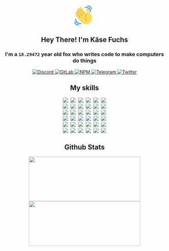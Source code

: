 <div><p align=center><img src=./resources/images/wave.gif width=64px height=64px></p><h2 align=center>Hey There! I'm Käse Fuchs</h2><h3 align=center>I'm a <code>18.29472</code> year old fox who writes code to make computers do things</h3><p align=center><a href=https://discord.com/users/507526681125322772><img alt=Discord src="https://img.shields.io/badge/Discord-5865F2?logo=discord&logoColor=white&style=flat-square#f2d8da7d2590ed7052487e2802e40e4b"> </a><a href=https://gitlab.com/kasefuchs><img alt=GitLab src="https://img.shields.io/badge/GitLab-330F63?logo=gitlab&logoColor=white&style=flat-square#f2d8da7d2590ed7052487e2802e40e4b"> </a><a href=https://npmjs.com/~kasefuchs><img alt=NPM src="https://img.shields.io/badge/NPM-CB3837?logo=npm&logoColor=white&style=flat-square#f2d8da7d2590ed7052487e2802e40e4b"> </a><a href=https://t.me/kasefuchs><img alt=Telegram src="https://img.shields.io/badge/Telegram-2CA5E0?logo=telegram&logoColor=white&style=flat-square#f2d8da7d2590ed7052487e2802e40e4b"> </a><a href=https://twitter.com/kasefuchs><img alt=Twitter src="https://img.shields.io/badge/Twitter-1DA1F2?logo=twitter&logoColor=white&style=flat-square#f2d8da7d2590ed7052487e2802e40e4b"></a></p><h2 align=center>My skills</h2><p align=center><a href=https://aws.amazon.com/ ><picture><source srcset="https://skillicons.dev/icons?i=aws&theme=dark#f2d8da7d2590ed7052487e2802e40e4b" media="(prefers-color-scheme: dark)"><source srcset="https://skillicons.dev/icons?i=aws&theme=light#f2d8da7d2590ed7052487e2802e40e4b" media="(prefers-color-scheme: light), (prefers-color-scheme: no-preference)"><img src="https://skillicons.dev/icons?i=aws&theme=light#f2d8da7d2590ed7052487e2802e40e4b"></picture></a>&nbsp;&nbsp;<a href=https://en.wikipedia.org/wiki/Bash_(Unix_shell)><picture><source srcset="https://skillicons.dev/icons?i=bash&theme=dark#f2d8da7d2590ed7052487e2802e40e4b" media="(prefers-color-scheme: dark)"><source srcset="https://skillicons.dev/icons?i=bash&theme=light#f2d8da7d2590ed7052487e2802e40e4b" media="(prefers-color-scheme: light), (prefers-color-scheme: no-preference)"><img src="https://skillicons.dev/icons?i=bash&theme=light#f2d8da7d2590ed7052487e2802e40e4b"></picture></a>&nbsp;&nbsp;<a href=https://discord.com/developers/docs><picture><source srcset="https://skillicons.dev/icons?i=bots&theme=dark#f2d8da7d2590ed7052487e2802e40e4b" media="(prefers-color-scheme: dark)"><source srcset="https://skillicons.dev/icons?i=bots&theme=light#f2d8da7d2590ed7052487e2802e40e4b" media="(prefers-color-scheme: light), (prefers-color-scheme: no-preference)"><img src="https://skillicons.dev/icons?i=bots&theme=light#f2d8da7d2590ed7052487e2802e40e4b"></picture></a>&nbsp;&nbsp;<a href=https://www.cloudflare.com/ ><picture><source srcset="https://skillicons.dev/icons?i=cloudflare&theme=dark#f2d8da7d2590ed7052487e2802e40e4b" media="(prefers-color-scheme: dark)"><source srcset="https://skillicons.dev/icons?i=cloudflare&theme=light#f2d8da7d2590ed7052487e2802e40e4b" media="(prefers-color-scheme: light), (prefers-color-scheme: no-preference)"><img src="https://skillicons.dev/icons?i=cloudflare&theme=light#f2d8da7d2590ed7052487e2802e40e4b"></picture></a>&nbsp;&nbsp;<a href=https://en.wikipedia.org/wiki/CSS><picture><source srcset="https://skillicons.dev/icons?i=css&theme=dark#f2d8da7d2590ed7052487e2802e40e4b" media="(prefers-color-scheme: dark)"><source srcset="https://skillicons.dev/icons?i=css&theme=light#f2d8da7d2590ed7052487e2802e40e4b" media="(prefers-color-scheme: light), (prefers-color-scheme: no-preference)"><img src="https://skillicons.dev/icons?i=css&theme=light#f2d8da7d2590ed7052487e2802e40e4b"></picture></a>&nbsp;&nbsp;<a href=https://www.docker.com/ ><picture><source srcset="https://skillicons.dev/icons?i=docker&theme=dark#f2d8da7d2590ed7052487e2802e40e4b" media="(prefers-color-scheme: dark)"><source srcset="https://skillicons.dev/icons?i=docker&theme=light#f2d8da7d2590ed7052487e2802e40e4b" media="(prefers-color-scheme: light), (prefers-color-scheme: no-preference)"><img src="https://skillicons.dev/icons?i=docker&theme=light#f2d8da7d2590ed7052487e2802e40e4b"></picture></a><br><a href=https://www.electronjs.org/ ><picture><source srcset="https://skillicons.dev/icons?i=electron&theme=dark#f2d8da7d2590ed7052487e2802e40e4b" media="(prefers-color-scheme: dark)"><source srcset="https://skillicons.dev/icons?i=electron&theme=light#f2d8da7d2590ed7052487e2802e40e4b" media="(prefers-color-scheme: light), (prefers-color-scheme: no-preference)"><img src="https://skillicons.dev/icons?i=electron&theme=light#f2d8da7d2590ed7052487e2802e40e4b"></picture></a>&nbsp;&nbsp;<a href=https://expressjs.com/ ><picture><source srcset="https://skillicons.dev/icons?i=express&theme=dark#f2d8da7d2590ed7052487e2802e40e4b" media="(prefers-color-scheme: dark)"><source srcset="https://skillicons.dev/icons?i=express&theme=light#f2d8da7d2590ed7052487e2802e40e4b" media="(prefers-color-scheme: light), (prefers-color-scheme: no-preference)"><img src="https://skillicons.dev/icons?i=express&theme=light#f2d8da7d2590ed7052487e2802e40e4b"></picture></a>&nbsp;&nbsp;<a href=https://www.figma.com/ ><picture><source srcset="https://skillicons.dev/icons?i=figma&theme=dark#f2d8da7d2590ed7052487e2802e40e4b" media="(prefers-color-scheme: dark)"><source srcset="https://skillicons.dev/icons?i=figma&theme=light#f2d8da7d2590ed7052487e2802e40e4b" media="(prefers-color-scheme: light), (prefers-color-scheme: no-preference)"><img src="https://skillicons.dev/icons?i=figma&theme=light#f2d8da7d2590ed7052487e2802e40e4b"></picture></a>&nbsp;&nbsp;<a href=https://firebase.google.com/ ><picture><source srcset="https://skillicons.dev/icons?i=firebase&theme=dark#f2d8da7d2590ed7052487e2802e40e4b" media="(prefers-color-scheme: dark)"><source srcset="https://skillicons.dev/icons?i=firebase&theme=light#f2d8da7d2590ed7052487e2802e40e4b" media="(prefers-color-scheme: light), (prefers-color-scheme: no-preference)"><img src="https://skillicons.dev/icons?i=firebase&theme=light#f2d8da7d2590ed7052487e2802e40e4b"></picture></a>&nbsp;&nbsp;<a href=https://flask.palletsprojects.com/ ><picture><source srcset="https://skillicons.dev/icons?i=flask&theme=dark#f2d8da7d2590ed7052487e2802e40e4b" media="(prefers-color-scheme: dark)"><source srcset="https://skillicons.dev/icons?i=flask&theme=light#f2d8da7d2590ed7052487e2802e40e4b" media="(prefers-color-scheme: light), (prefers-color-scheme: no-preference)"><img src="https://skillicons.dev/icons?i=flask&theme=light#f2d8da7d2590ed7052487e2802e40e4b"></picture></a>&nbsp;&nbsp;<a href=https://cloud.google.com/ ><picture><source srcset="https://skillicons.dev/icons?i=gcp&theme=dark#f2d8da7d2590ed7052487e2802e40e4b" media="(prefers-color-scheme: dark)"><source srcset="https://skillicons.dev/icons?i=gcp&theme=light#f2d8da7d2590ed7052487e2802e40e4b" media="(prefers-color-scheme: light), (prefers-color-scheme: no-preference)"><img src="https://skillicons.dev/icons?i=gcp&theme=light#f2d8da7d2590ed7052487e2802e40e4b"></picture></a><br><a href=https://git-scm.com/ ><picture><source srcset="https://skillicons.dev/icons?i=git&theme=dark#f2d8da7d2590ed7052487e2802e40e4b" media="(prefers-color-scheme: dark)"><source srcset="https://skillicons.dev/icons?i=git&theme=light#f2d8da7d2590ed7052487e2802e40e4b" media="(prefers-color-scheme: light), (prefers-color-scheme: no-preference)"><img src="https://skillicons.dev/icons?i=git&theme=light#f2d8da7d2590ed7052487e2802e40e4b"></picture></a>&nbsp;&nbsp;<a href=https://github.com/ ><picture><source srcset="https://skillicons.dev/icons?i=github&theme=dark#f2d8da7d2590ed7052487e2802e40e4b" media="(prefers-color-scheme: dark)"><source srcset="https://skillicons.dev/icons?i=github&theme=light#f2d8da7d2590ed7052487e2802e40e4b" media="(prefers-color-scheme: light), (prefers-color-scheme: no-preference)"><img src="https://skillicons.dev/icons?i=github&theme=light#f2d8da7d2590ed7052487e2802e40e4b"></picture></a>&nbsp;&nbsp;<a href=https://gitlab.com/ ><picture><source srcset="https://skillicons.dev/icons?i=gitlab&theme=dark#f2d8da7d2590ed7052487e2802e40e4b" media="(prefers-color-scheme: dark)"><source srcset="https://skillicons.dev/icons?i=gitlab&theme=light#f2d8da7d2590ed7052487e2802e40e4b" media="(prefers-color-scheme: light), (prefers-color-scheme: no-preference)"><img src="https://skillicons.dev/icons?i=gitlab&theme=light#f2d8da7d2590ed7052487e2802e40e4b"></picture></a>&nbsp;&nbsp;<a href=https://www.heroku.com/ ><picture><source srcset="https://skillicons.dev/icons?i=heroku&theme=dark#f2d8da7d2590ed7052487e2802e40e4b" media="(prefers-color-scheme: dark)"><source srcset="https://skillicons.dev/icons?i=heroku&theme=light#f2d8da7d2590ed7052487e2802e40e4b" media="(prefers-color-scheme: light), (prefers-color-scheme: no-preference)"><img src="https://skillicons.dev/icons?i=heroku&theme=light#f2d8da7d2590ed7052487e2802e40e4b"></picture></a>&nbsp;&nbsp;<a href=https://en.wikipedia.org/wiki/HTML><picture><source srcset="https://skillicons.dev/icons?i=html&theme=dark#f2d8da7d2590ed7052487e2802e40e4b" media="(prefers-color-scheme: dark)"><source srcset="https://skillicons.dev/icons?i=html&theme=light#f2d8da7d2590ed7052487e2802e40e4b" media="(prefers-color-scheme: light), (prefers-color-scheme: no-preference)"><img src="https://skillicons.dev/icons?i=html&theme=light#f2d8da7d2590ed7052487e2802e40e4b"></picture></a>&nbsp;&nbsp;<a href=https://en.wikipedia.org/wiki/JavaScript><picture><source srcset="https://skillicons.dev/icons?i=js&theme=dark#f2d8da7d2590ed7052487e2802e40e4b" media="(prefers-color-scheme: dark)"><source srcset="https://skillicons.dev/icons?i=js&theme=light#f2d8da7d2590ed7052487e2802e40e4b" media="(prefers-color-scheme: light), (prefers-color-scheme: no-preference)"><img src="https://skillicons.dev/icons?i=js&theme=light#f2d8da7d2590ed7052487e2802e40e4b"></picture></a><br><a href=https://en.wikipedia.org/wiki/Linux><picture><source srcset="https://skillicons.dev/icons?i=linux&theme=dark#f2d8da7d2590ed7052487e2802e40e4b" media="(prefers-color-scheme: dark)"><source srcset="https://skillicons.dev/icons?i=linux&theme=light#f2d8da7d2590ed7052487e2802e40e4b" media="(prefers-color-scheme: light), (prefers-color-scheme: no-preference)"><img src="https://skillicons.dev/icons?i=linux&theme=light#f2d8da7d2590ed7052487e2802e40e4b"></picture></a>&nbsp;&nbsp;<a href=https://mui.com/ ><picture><source srcset="https://skillicons.dev/icons?i=materialui&theme=dark#f2d8da7d2590ed7052487e2802e40e4b" media="(prefers-color-scheme: dark)"><source srcset="https://skillicons.dev/icons?i=materialui&theme=light#f2d8da7d2590ed7052487e2802e40e4b" media="(prefers-color-scheme: light), (prefers-color-scheme: no-preference)"><img src="https://skillicons.dev/icons?i=materialui&theme=light#f2d8da7d2590ed7052487e2802e40e4b"></picture></a>&nbsp;&nbsp;<a href=https://en.wikipedia.org/wiki/Markdown><picture><source srcset="https://skillicons.dev/icons?i=md&theme=dark#f2d8da7d2590ed7052487e2802e40e4b" media="(prefers-color-scheme: dark)"><source srcset="https://skillicons.dev/icons?i=md&theme=light#f2d8da7d2590ed7052487e2802e40e4b" media="(prefers-color-scheme: light), (prefers-color-scheme: no-preference)"><img src="https://skillicons.dev/icons?i=md&theme=light#f2d8da7d2590ed7052487e2802e40e4b"></picture></a>&nbsp;&nbsp;<a href=https://www.mongodb.com/ ><picture><source srcset="https://skillicons.dev/icons?i=mongodb&theme=dark#f2d8da7d2590ed7052487e2802e40e4b" media="(prefers-color-scheme: dark)"><source srcset="https://skillicons.dev/icons?i=mongodb&theme=light#f2d8da7d2590ed7052487e2802e40e4b" media="(prefers-color-scheme: light), (prefers-color-scheme: no-preference)"><img src="https://skillicons.dev/icons?i=mongodb&theme=light#f2d8da7d2590ed7052487e2802e40e4b"></picture></a>&nbsp;&nbsp;<a href=https://www.mysql.com/ ><picture><source srcset="https://skillicons.dev/icons?i=mysql&theme=dark#f2d8da7d2590ed7052487e2802e40e4b" media="(prefers-color-scheme: dark)"><source srcset="https://skillicons.dev/icons?i=mysql&theme=light#f2d8da7d2590ed7052487e2802e40e4b" media="(prefers-color-scheme: light), (prefers-color-scheme: no-preference)"><img src="https://skillicons.dev/icons?i=mysql&theme=light#f2d8da7d2590ed7052487e2802e40e4b"></picture></a>&nbsp;&nbsp;<a href=https://nextjs.org/ ><picture><source srcset="https://skillicons.dev/icons?i=nextjs&theme=dark#f2d8da7d2590ed7052487e2802e40e4b" media="(prefers-color-scheme: dark)"><source srcset="https://skillicons.dev/icons?i=nextjs&theme=light#f2d8da7d2590ed7052487e2802e40e4b" media="(prefers-color-scheme: light), (prefers-color-scheme: no-preference)"><img src="https://skillicons.dev/icons?i=nextjs&theme=light#f2d8da7d2590ed7052487e2802e40e4b"></picture></a><br><a href=https://nodejs.org/en/ ><picture><source srcset="https://skillicons.dev/icons?i=nodejs&theme=dark#f2d8da7d2590ed7052487e2802e40e4b" media="(prefers-color-scheme: dark)"><source srcset="https://skillicons.dev/icons?i=nodejs&theme=light#f2d8da7d2590ed7052487e2802e40e4b" media="(prefers-color-scheme: light), (prefers-color-scheme: no-preference)"><img src="https://skillicons.dev/icons?i=nodejs&theme=light#f2d8da7d2590ed7052487e2802e40e4b"></picture></a>&nbsp;&nbsp;<a href=https://www.postgresql.org/ ><picture><source srcset="https://skillicons.dev/icons?i=postgres&theme=dark#f2d8da7d2590ed7052487e2802e40e4b" media="(prefers-color-scheme: dark)"><source srcset="https://skillicons.dev/icons?i=postgres&theme=light#f2d8da7d2590ed7052487e2802e40e4b" media="(prefers-color-scheme: light), (prefers-color-scheme: no-preference)"><img src="https://skillicons.dev/icons?i=postgres&theme=light#f2d8da7d2590ed7052487e2802e40e4b"></picture></a>&nbsp;&nbsp;<a href=https://learn.microsoft.com/en-us/powershell/ ><picture><source srcset="https://skillicons.dev/icons?i=powershell&theme=dark#f2d8da7d2590ed7052487e2802e40e4b" media="(prefers-color-scheme: dark)"><source srcset="https://skillicons.dev/icons?i=powershell&theme=light#f2d8da7d2590ed7052487e2802e40e4b" media="(prefers-color-scheme: light), (prefers-color-scheme: no-preference)"><img src="https://skillicons.dev/icons?i=powershell&theme=light#f2d8da7d2590ed7052487e2802e40e4b"></picture></a>&nbsp;&nbsp;<a href=https://www.python.org/ ><picture><source srcset="https://skillicons.dev/icons?i=py&theme=dark#f2d8da7d2590ed7052487e2802e40e4b" media="(prefers-color-scheme: dark)"><source srcset="https://skillicons.dev/icons?i=py&theme=light#f2d8da7d2590ed7052487e2802e40e4b" media="(prefers-color-scheme: light), (prefers-color-scheme: no-preference)"><img src="https://skillicons.dev/icons?i=py&theme=light#f2d8da7d2590ed7052487e2802e40e4b"></picture></a>&nbsp;&nbsp;<a href=https://www.raspberrypi.org/ ><picture><source srcset="https://skillicons.dev/icons?i=raspberrypi&theme=dark#f2d8da7d2590ed7052487e2802e40e4b" media="(prefers-color-scheme: dark)"><source srcset="https://skillicons.dev/icons?i=raspberrypi&theme=light#f2d8da7d2590ed7052487e2802e40e4b" media="(prefers-color-scheme: light), (prefers-color-scheme: no-preference)"><img src="https://skillicons.dev/icons?i=raspberrypi&theme=light#f2d8da7d2590ed7052487e2802e40e4b"></picture></a>&nbsp;&nbsp;<a href=https://reactjs.org/ ><picture><source srcset="https://skillicons.dev/icons?i=react&theme=dark#f2d8da7d2590ed7052487e2802e40e4b" media="(prefers-color-scheme: dark)"><source srcset="https://skillicons.dev/icons?i=react&theme=light#f2d8da7d2590ed7052487e2802e40e4b" media="(prefers-color-scheme: light), (prefers-color-scheme: no-preference)"><img src="https://skillicons.dev/icons?i=react&theme=light#f2d8da7d2590ed7052487e2802e40e4b"></picture></a><br><a href=https://redux.js.org/ ><picture><source srcset="https://skillicons.dev/icons?i=redux&theme=dark#f2d8da7d2590ed7052487e2802e40e4b" media="(prefers-color-scheme: dark)"><source srcset="https://skillicons.dev/icons?i=redux&theme=light#f2d8da7d2590ed7052487e2802e40e4b" media="(prefers-color-scheme: light), (prefers-color-scheme: no-preference)"><img src="https://skillicons.dev/icons?i=redux&theme=light#f2d8da7d2590ed7052487e2802e40e4b"></picture></a>&nbsp;&nbsp;<a href=https://en.wikipedia.org/wiki/Regular_expression><picture><source srcset="https://skillicons.dev/icons?i=regex&theme=dark#f2d8da7d2590ed7052487e2802e40e4b" media="(prefers-color-scheme: dark)"><source srcset="https://skillicons.dev/icons?i=regex&theme=light#f2d8da7d2590ed7052487e2802e40e4b" media="(prefers-color-scheme: light), (prefers-color-scheme: no-preference)"><img src="https://skillicons.dev/icons?i=regex&theme=light#f2d8da7d2590ed7052487e2802e40e4b"></picture></a>&nbsp;&nbsp;<a href=https://en.wikipedia.org/wiki/Sass_(stylesheet_language)><picture><source srcset="https://skillicons.dev/icons?i=sass&theme=dark#f2d8da7d2590ed7052487e2802e40e4b" media="(prefers-color-scheme: dark)"><source srcset="https://skillicons.dev/icons?i=sass&theme=light#f2d8da7d2590ed7052487e2802e40e4b" media="(prefers-color-scheme: light), (prefers-color-scheme: no-preference)"><img src="https://skillicons.dev/icons?i=sass&theme=light#f2d8da7d2590ed7052487e2802e40e4b"></picture></a>&nbsp;&nbsp;<a href=https://www.typescriptlang.org/ ><picture><source srcset="https://skillicons.dev/icons?i=ts&theme=dark#f2d8da7d2590ed7052487e2802e40e4b" media="(prefers-color-scheme: dark)"><source srcset="https://skillicons.dev/icons?i=ts&theme=light#f2d8da7d2590ed7052487e2802e40e4b" media="(prefers-color-scheme: light), (prefers-color-scheme: no-preference)"><img src="https://skillicons.dev/icons?i=ts&theme=light#f2d8da7d2590ed7052487e2802e40e4b"></picture></a>&nbsp;&nbsp;<a href=https://unity.com/ ><picture><source srcset="https://skillicons.dev/icons?i=unity&theme=dark#f2d8da7d2590ed7052487e2802e40e4b" media="(prefers-color-scheme: dark)"><source srcset="https://skillicons.dev/icons?i=unity&theme=light#f2d8da7d2590ed7052487e2802e40e4b" media="(prefers-color-scheme: light), (prefers-color-scheme: no-preference)"><img src="https://skillicons.dev/icons?i=unity&theme=light#f2d8da7d2590ed7052487e2802e40e4b"></picture></a>&nbsp;&nbsp;<a href=https://workers.cloudflare.com/ ><picture><source srcset="https://skillicons.dev/icons?i=workers&theme=dark#f2d8da7d2590ed7052487e2802e40e4b" media="(prefers-color-scheme: dark)"><source srcset="https://skillicons.dev/icons?i=workers&theme=light#f2d8da7d2590ed7052487e2802e40e4b" media="(prefers-color-scheme: light), (prefers-color-scheme: no-preference)"><img src="https://skillicons.dev/icons?i=workers&theme=light#f2d8da7d2590ed7052487e2802e40e4b"></picture></a><br></p><h2 align=center>Github Stats</h2><p align=center><picture><source srcset="https://github-readme-stats-kasefuchs.vercel.app/api/?count_private=true&hide_border=true&hide_rank=true&line_height=20&hide_title=true&username=Kasefuchs&theme=dark#f2d8da7d2590ed7052487e2802e40e4b" media="(prefers-color-scheme: dark)"><source srcset="https://github-readme-stats-kasefuchs.vercel.app/api/?count_private=true&hide_border=true&hide_rank=true&line_height=20&hide_title=true&username=Kasefuchs&theme=light#f2d8da7d2590ed7052487e2802e40e4b" media="(prefers-color-scheme: light), (prefers-color-scheme: no-preference)"><img align=middle width=350 height=140 src="https://github-readme-stats-kasefuchs.vercel.app/api/?count_private=true&hide_border=true&hide_rank=true&line_height=20&hide_title=true&username=Kasefuchs&theme=light#f2d8da7d2590ed7052487e2802e40e4b"></picture><picture><source srcset="https://github-readme-stats-kasefuchs.vercel.app/api/top-langs/?count_private=true&hide_border=true&layout=compact&username=Kasefuchs&theme=dark#f2d8da7d2590ed7052487e2802e40e4b" media="(prefers-color-scheme: dark)"><source srcset="https://github-readme-stats-kasefuchs.vercel.app/api/top-langs/?count_private=true&hide_border=true&layout=compact&username=Kasefuchs&theme=light#f2d8da7d2590ed7052487e2802e40e4b" media="(prefers-color-scheme: light), (prefers-color-scheme: no-preference)"><img align=middle width=350 height=140 src="https://github-readme-stats-kasefuchs.vercel.app/api/top-langs/?count_private=true&hide_border=true&layout=compact&username=Kasefuchs&theme=light#f2d8da7d2590ed7052487e2802e40e4b"></picture></p><img src="https://hit.yhype.me/github/profile?user_id=64592097#f2d8da7d2590ed7052487e2802e40e4b" alt=""></div>